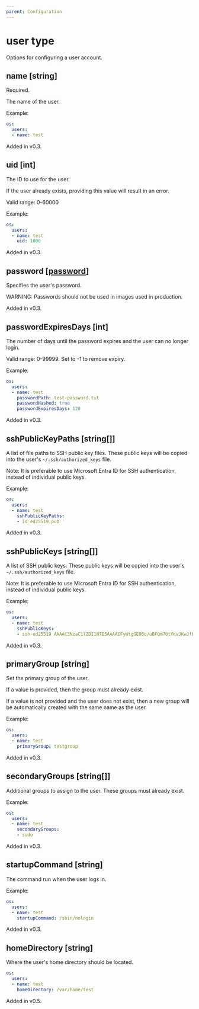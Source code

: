 ```yaml
---
parent: Configuration
---
```


# user type

Options for configuring a user account.

## name [string]

Required.

The name of the user.

Example:

```yaml
os:
  users:
  - name: test
```

Added in v0.3.

## uid [int]

The ID to use for the user.

If the user already exists, providing this value will result in an error.

Valid range: 0-60000

Example:

```yaml
os:
  users:
  - name: test
    uid: 1000
```

Added in v0.3.

## password [[password](./password.md)]

Specifies the user's password.

WARNING: Passwords should not be used in images used in production.

Added in v0.3.

## passwordExpiresDays [int]

The number of days until the password expires and the user can no longer login.

Valid range: 0-99999. Set to -1 to remove expiry.

Example:

```yaml
os:
  users:
  - name: test
    passwordPath: test-password.txt
    passwordHashed: true
    passwordExpiresDays: 120
```

Added in v0.3.

## sshPublicKeyPaths [string[]]

A list of file paths to SSH public key files.
These public keys will be copied into the user's `~/.ssh/authorized_keys` file.

Note: It is preferable to use Microsoft Entra ID for SSH authentication, instead of
individual public keys.

Example:

```yaml
os:
  users:
  - name: test
    sshPublicKeyPaths:
    - id_ed25519.pub
```

Added in v0.3.

## sshPublicKeys [string[]]

A list of SSH public keys.
These public keys will be copied into the user's `~/.ssh/authorized_keys` file.

Note: It is preferable to use Microsoft Entra ID for SSH authentication, instead of
individual public keys.

Example:

```yaml
os:
  users:
  - name: test
    sshPublicKeys:
    - ssh-ed25519 AAAAC3NzaC1lZDI1NTE5AAAAIFyWtgGE06d/uBFQm70tYKvJKwJfRDoh06bWQQwC6Qkm test@test-machine
```

Added in v0.3.

## primaryGroup [string]

Set the primary group of the user.

If a value is provided, then the group must already exist.

If a value is not provided and the user does not exist, then a new group will be
automatically created with the same name as the user.

Example:

```yaml
os:
  users:
  - name: test
    primaryGroup: testgroup
```

Added in v0.3.

## secondaryGroups [string[]]

Additional groups to assign to the user. These groups must already exist.

Example:

```yaml
os:
  users:
  - name: test
    secondaryGroups:
    - sudo
```

Added in v0.3.

## startupCommand [string]

The command run when the user logs in.

Example:

```yaml
os:
  users:
  - name: test
    startupCommand: /sbin/nologin
```

Added in v0.3.

## homeDirectory [string]

Where the user's home directory should be located.

```yaml
os:
  users:
  - name: test
    homeDirectory: /var/home/test
```

Added in v0.5.
